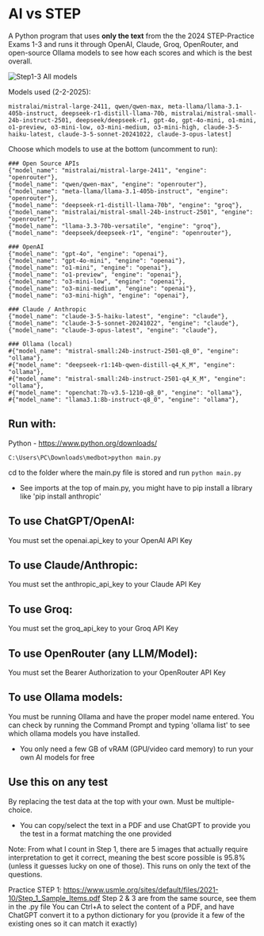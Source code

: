 # AI vs STEP
A Python program that uses ****only the text**** from the the 2024 STEP-Practice Exams 1-3 and runs it through OpenAI, Claude, Groq, OpenRouter, and open-source Ollama models to see how each scores and which is the best overall.

![Step1-3 All models](https://github.com/user-attachments/assets/b7e54165-d322-40c3-a1a2-248afb83df92)

Models used (2-2-2025):

    mistralai/mistral-large-2411, qwen/qwen-max, meta-llama/llama-3.1-405b-instruct, deepseek-r1-distill-llama-70b, mistralai/mistral-small-24b-instruct-2501, deepseek/deepseek-r1, gpt-4o, gpt-4o-mini, o1-mini, o1-preview, o3-mini-low, o3-mini-medium, o3-mini-high, claude-3-5-haiku-latest, claude-3-5-sonnet-20241022, claude-3-opus-latest]

Choose which models to use at the bottom (uncomment to run):

    ### Open Source APIs
    {"model_name": "mistralai/mistral-large-2411", "engine": "openrouter"},
    {"model_name": "qwen/qwen-max", "engine": "openrouter"},
    {"model_name": "meta-llama/llama-3.1-405b-instruct", "engine": "openrouter"},
    {"model_name": "deepseek-r1-distill-llama-70b", "engine": "groq"},
    {"model_name": "mistralai/mistral-small-24b-instruct-2501", "engine": "openrouter"},
    {"model_name": "llama-3.3-70b-versatile", "engine": "groq"},
    {"model_name": "deepseek/deepseek-r1", "engine": "openrouter"},

    ### OpenAI
    {"model_name": "gpt-4o", "engine": "openai"},
    {"model_name": "gpt-4o-mini", "engine": "openai"},
    {"model_name": "o1-mini", "engine": "openai"},
    {"model_name": "o1-preview", "engine": "openai"},
    {"model_name": "o3-mini-low", "engine": "openai"},
    {"model_name": "o3-mini-medium", "engine": "openai"},
    {"model_name": "o3-mini-high", "engine": "openai"},

    ### Claude / Anthropic
    {"model_name": "claude-3-5-haiku-latest", "engine": "claude"},
    {"model_name": "claude-3-5-sonnet-20241022", "engine": "claude"},
    {"model_name": "claude-3-opus-latest", "engine": "claude"},

    ### Ollama (local)
    #{"model_name": "mistral-small:24b-instruct-2501-q8_0", "engine": "ollama"},
    #{"model_name": "deepseek-r1:14b-qwen-distill-q4_K_M", "engine": "ollama"},
    #{"model_name": "mistral-small:24b-instruct-2501-q4_K_M", "engine": "ollama"},
    #{"model_name": "openchat:7b-v3.5-1210-q8_0", "engine": "ollama"},
    #{"model_name": "llama3.1:8b-instruct-q8_0", "engine": "ollama"},

## Run with:
Python - https://www.python.org/downloads/

    C:\Users\PC\Downloads\medbot>python main.py

cd to the folder where the main.py file is stored and run
 `python main.py` 
 - See imports at the top of main.py, you might have to pip install a library like 'pip install anthropic'

## **To use ChatGPT/OpenAI:**

 You must set the openai.api_key to your OpenAI API Key

## **To use Claude/Anthropic:**

 You must set the anthropic_api_key to your Claude API Key

## **To use Groq:**

 You must set the groq_api_key to your Groq API Key

## **To use OpenRouter (any LLM/Model):**

 You must set the Bearer Authorization to your OpenRouter API Key

## **To use Ollama models:**

 You must be running Ollama and have the proper model name entered. You can check by running the Command Prompt and typing 'ollama list' to see which ollama models you have installed. 
- You only need a few GB of vRAM (GPU/video card memory) to run your own AI models for free

## **Use this on any test**

 By replacing the test data at the top with your own. Must be multiple-choice.
- You can copy/select the text in a PDF and use ChatGPT to provide you the test in a format matching the one provided

Note: From what I count in Step 1, there are 5 images that actually require interpretation to get it correct, meaning the best score possible is 95.8% (unless it guesses lucky on one of those). This runs on only the text of the questions.

Practice STEP 1: https://www.usmle.org/sites/default/files/2021-10/Step_1_Sample_Items.pdf
Step 2 & 3 are from the same source, see them in the .py file
You can Ctrl+A to select the content of a PDF, and have ChatGPT convert it to a python dictionary for you (provide it a few of the existing ones so it can match it exactly)
